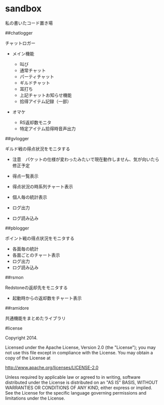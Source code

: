 sandbox
=======

私の書いたコード置き場

##chatlogger
 
チャットロガー

* メイン機能
    * 叫び
    * 通常チャット
    * パーティチャット
    * ギルドチャット
    * 耳打ち
    * 上記チャットお知らせ機能
    * 拾得アイテム記録（一部）

* オマケ
    * RS返却数モニタ
    * 特定アイテム拾得時音声出力

##gvlogger
 
ギルド戦の得点状況をモニタする 

* 注意　パケットの仕様が変わったみたいで現在動作しません、気が向いたら修正予定

* 得点一覧表示
* 得点状況の時系列チャート表示
* 個人毎の統計表示
* ログ出力
* ログ読み込み

##pblogger
 
ポイント戦の得点状況をモニタする

* 各面毎の統計
* 各面ごとのチャート表示
* ログ出力
* ログ読み込み

##rsmon
 
Redstoneの返却先をモニタする

* 起動時からの返却数をチャート表示

##ramidore
 
共通機能をまとめたライブラリ

#license

Copyright 2014.

Licensed under the Apache License, Version 2.0 (the "License");
you may not use this file except in compliance with the License.
You may obtain a copy of the License at

   http://www.apache.org/licenses/LICENSE-2.0

Unless required by applicable law or agreed to in writing, software
distributed under the License is distributed on an "AS IS" BASIS,
WITHOUT WARRANTIES OR CONDITIONS OF ANY KIND, either express or implied.
See the License for the specific language governing permissions and
limitations under the License.
